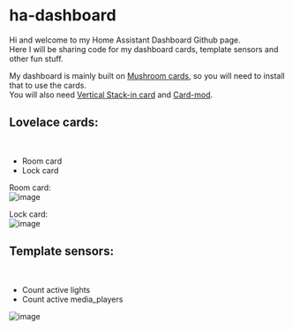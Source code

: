 # ha-dashboard

Hi and welcome to my Home Assistant Dashboard Github page.<br>
Here I will be sharing code for my dashboard cards, template sensors and other fun stuff.

My dashboard is mainly built on <a href="https://github.com/piitaya/lovelace-mushroom">Mushroom cards</a>, so you will need to install that to use the cards.<br>
You will also need <a href="https://github.com/ofekashery/vertical-stack-in-card">Vertical Stack-in card</a> and <a href="https://github.com/thomasloven/lovelace-card-mod">Card-mod</a>.

<h2>Lovelace cards:</h2><br>

- Room card
- Lock card


Room card:<br>
![image](https://github.com/durrav/ha-dashboard/assets/58232568/bc4c9241-c287-49bc-8a73-d47d39fe3ebf)

Lock card:<br>
![image](https://github.com/durrav/ha-dashboard/assets/58232568/7f6a26e1-4a55-4afb-9581-7ef7172ebdb4)

<h2>Template sensors:</h2><br>

- Count active lights
- Count active media_players

![image](https://github.com/durrav/ha-dashboard/assets/58232568/b392c4bb-43ed-48be-8673-c8f7cddbf5fc)
